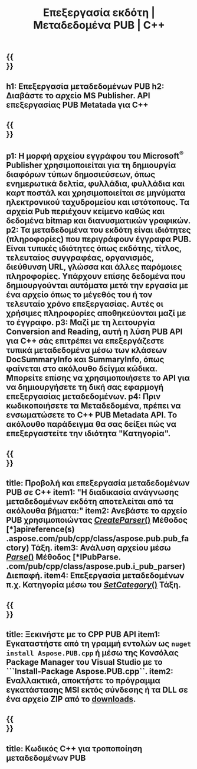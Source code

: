 ﻿---
translation: true
template: /_templates/metadata-cpp.md
title: Επεξεργασία εκδότη | Μεταδεδομένα PUB | C++
description: Διαβάστε τα Μεταδεδομένα του Publisher χρησιμοποιώντας τη Λύση API PUB C++. Το Native C++ API σάς δίνει πρόσβαση στις ιδιότητες SummaryInfo και DocSummaryInfo.
url: /cpp/metadata/pub/
metakeywords: επεξεργασία μεταδεδομένων pub, μεταδεδομένα αρχείου pub, επεξεργασία μεταδεδομένων εκδότη, ανάγνωση μεταδεδομένων αρχείου pub, ανάγνωση μεταδεδομένων pub
family: pub
platformtag: cpp
feature: metadata
aliases: /cpp/μεταδεδομένα/
---

{{<section banner>}}
---
h1: Επεξεργασία μεταδεδομένων PUB
h2: Διαβάστε το αρχείο MS Publisher. API επεξεργασίας PUB Metatada για C++
---

{{<section overview>}}
---
p1: Η μορφή αρχείου εγγράφου του Microsoft<sup>®</sup> Publisher χρησιμοποιείται για τη δημιουργία διαφόρων τύπων δημοσιεύσεων, όπως ενημερωτικά δελτία, φυλλάδια, φυλλάδια και καρτ ποστάλ και χρησιμοποιείται σε μηνύματα ηλεκτρονικού ταχυδρομείου και ιστότοπους. Τα αρχεία Pub περιέχουν κείμενο καθώς και δεδομένα bitmap και διανυσματικών γραφικών.
p2: Τα μεταδεδομένα του εκδότη είναι ιδιότητες (πληροφορίες) που περιγράφουν έγγραφα PUB. Είναι τυπικές ιδιότητες όπως εκδότης, τίτλος, τελευταίος συγγραφέας, οργανισμός, διεύθυνση URL, γλώσσα και άλλες παρόμοιες πληροφορίες. Υπάρχουν επίσης δεδομένα που δημιουργούνται αυτόματα μετά την εργασία με ένα αρχείο όπως το μέγεθός του ή τον τελευταίο χρόνο επεξεργασίας. Αυτές οι χρήσιμες πληροφορίες αποθηκεύονται μαζί με το έγγραφο.
p3: Μαζί με τη λειτουργία Conversion and Reading, αυτή η λύση PUB API για C++ σάς επιτρέπει να επεξεργάζεστε τυπικά μεταδεδομένα μέσω των κλάσεων DocSummaryInfo και SummaryInfo, όπως φαίνεται στο ακόλουθο δείγμα κώδικα. Μπορείτε επίσης να χρησιμοποιήσετε το API για να δημιουργήσετε τη δική σας εφαρμογή επεξεργασίας μεταδεδομένων.
p4: Πριν κωδικοποιήσετε τα Μεταδεδομένα, πρέπει να ενσωματώσετε το C++ PUB Metadata API. Το ακόλουθο παράδειγμα θα σας δείξει πώς να επεξεργαστείτε την ιδιότητα "Κατηγορία".
---

{{<section feature1>}}
---
title: Προβολή και επεξεργασία μεταδεδομένων PUB σε C++
item1: "Η διαδικασία ανάγνωσης μεταδεδομένων εκδότη αποτελείται από τα ακόλουθα βήματα:"
item2: Ανεβάστε το αρχείο PUB χρησιμοποιώντας [*CreateParser*()](https://reference.aspose.com/pub/cpp/class/aspose.pub.pub_factory#a88c04c4c35d45ee8febc7e1554d03c4b) Μέθοδος [*]apireference(s) .aspose.com/pub/cpp/class/aspose.pub.pub_factory) Τάξη.
item3: Ανάλυση αρχείου μέσω [*Parse*()](https://reference.aspose.com/pub/cpp/class/aspose.pub.i_pub_parser#ae9fc7043f382a5b4a7b694f0fe477915) Μέθοδος [*IPubParse. .com/pub/cpp/class/aspose.pub.i_pub_parser) Διεπαφή.
item4: Επεξεργασία μεταδεδομένων π.χ. Κατηγορία μέσω του [*SetCategory*()](https://reference.aspose.com/pub/cpp/class/aspose.pub.doc_summary_info#a2e023fe8e8ecd0bf03bb6c9d561f8fec9d561f8fec9d561f8fec./apireference.aspose.com/pub/cpp/class/aspose.pub.doc_summary_info) Τάξη.
---

{{<section feature2>}}
---
title: Ξεκινήστε με το CPP PUB API
item1: Εγκαταστήστε από τη γραμμή εντολών ως ```nuget install Aspose.PUB.cpp``` ή μέσω της Κονσόλας Package Manager του Visual Studio με το ```Install-Package Aspose.PUB.cpp``.
item2: Εναλλακτικά, αποκτήστε το πρόγραμμα εγκατάστασης MSI εκτός σύνδεσης ή τα DLL σε ένα αρχείο ZIP από το [downloads](https://releases.aspose.com/pub/cpp/).
---

{{<section codeexample>}}
---
title: Κωδικός C++ για τροποποίηση μεταδεδομένων PUB
---
